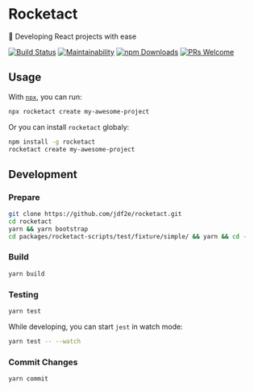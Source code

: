 # Rocketact
🚀 Developing React projects with ease

<p align="left">
  <a href="https://travis-ci.org/jdf2e/rocketact/builds"><img alt="Build Status" src="https://travis-ci.org/jdf2e/rocketact.svg?branch=master"></a>
  <a href="https://codeclimate.com/github/jdf2e/rocketact"><img alt="Maintainability" src="https://img.shields.io/codeclimate/maintainability/jdf2e/rocketact.svg"></a>
  <a href="https://www.npmjs.com/package/rocketact"><img alt="npm Downloads" src="https://img.shields.io/npm/dm/rocketact.svg"></a>
  <a href="http://makeapullrequest.com"><img alt="PRs Welcome" src="https://img.shields.io/badge/PRs-welcome-brightgreen.svg?style=flat"></a>
</p>

## Usage

With [`npx`](https://blog.npmjs.org/post/162869356040/introducing-npx-an-npm-package-runner), you can run:

```bash
npx rocketact create my-awesome-project
```

Or you can install `rocketact` globaly:

```bash
npm install -g rocketact
rocketact create my-awesome-project
```


## Development

### Prepare

```bash
git clone https://github.com/jdf2e/rocketact.git
cd rocketact
yarn && yarn bootstrap
cd packages/rocketact-scripts/test/fixture/simple/ && yarn && cd -
```

### Build

```bash
yarn build
```

### Testing

```bash
yarn test
```

While developing, you can start `jest` in watch mode:

```bash
yarn test -- --watch
```

### Commit Changes

```bash
yarn commit
```